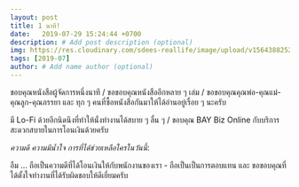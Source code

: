 ```yaml
---
layout: post
title: 1 นาที!
date:   2019-07-29 15:24:44 +0700
description: # Add post description (optional)
img: https://res.cloudinary.com/sdees-reallife/image/upload/v1564388252/IMG_20190729_091527.jpg # Add image post (optional)
tags: [2019-07]
author: # Add name author (optional)
---
```

ขอบคุณหนังสือผู้จัดการหนึ่งนาที / ขอขอบคุณหนังสืออีกหลาย ๆ เล่ม / ขอขอบคุณคุณพ่อ-คุณแม่-คุณลูก-คุณภรรยา และ ทุก ๆ คนที่ซื้อหนังสือกันมาให้ได้อ่านอยู่เรื่อย ๆ นะครับ

มี Lo-Fi ด้วยอีกนิดนึงที่ทำให้นั่งทำงานได้สบาย ๆ ลื่น ๆ / ขอบคุณ BAY Biz Online กับบริการสะดวกสบายในการโอนเงินด้วยครับ

<i class="fa fa-child" style="color:plum"></i>

*ความดี ความมีน้ำใจ การที่ได้ช่วยเหลือใครในวันนี้*:

อืม ... ถือเป็นความดีที่ได้โอนเงินให้กับพนักงานของเรา - ถือเป็นเป็นการตอบแทน และ ขอขอบคุณที่ได้ตั้งใจทำงานที่ได้รับผิดชอบให้ดีเยี่ยมครับ
